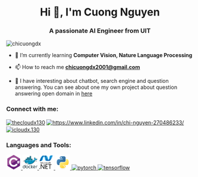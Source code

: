 <h1 align="center">Hi 👋, I'm Cuong Nguyen</h1>
<h3 align="center">A passionate AI Engineer from UIT</h3>

<p align="left"> <img src="https://komarev.com/ghpvc/?username=chicuongdx&label=Profile%20views&color=0e75b6&style=flat" alt="chicuongdx" /> </p>

- 🌱 I’m currently learning **Computer Vision, Nature Language Processing**

- 📫 How to reach me **chicuongdx2001@gmail.com**

- 📄 I have interesting about chatbot, search engine and question answering. You can see about one my own project about question answering open domain in [here](https://github.com/chicuongdx/question_answering-ir)

<h3 align="left">Connect with me:</h3>
<p align="left">
<a href="https://twitter.com/thecloudx130" target="blank"><img align="center" src="https://raw.githubusercontent.com/rahuldkjain/github-profile-readme-generator/master/src/images/icons/Social/twitter.svg" alt="thecloudx130" height="30" width="40" /></a>
<a href="https://linkedin.com/in/https://www.linkedin.com/in/chi-nguyen-270486233/" target="blank"><img align="center" src="https://raw.githubusercontent.com/rahuldkjain/github-profile-readme-generator/master/src/images/icons/Social/linked-in-alt.svg" alt="https://www.linkedin.com/in/chi-nguyen-270486233/" height="30" width="40" /></a>
<a href="https://fb.com/icloudx.130" target="blank"><img align="center" src="https://raw.githubusercontent.com/rahuldkjain/github-profile-readme-generator/master/src/images/icons/Social/facebook.svg" alt="icloudx.130" height="30" width="40" /></a>
</p>

<h3 align="left">Languages and Tools:</h3>
<p align="left"> <a href="https://www.w3schools.com/cs/" target="_blank" rel="noreferrer"> <img src="https://raw.githubusercontent.com/devicons/devicon/master/icons/csharp/csharp-original.svg" alt="csharp" width="40" height="40"/> </a> <a href="https://www.docker.com/" target="_blank" rel="noreferrer"> <img src="https://raw.githubusercontent.com/devicons/devicon/master/icons/docker/docker-original-wordmark.svg" alt="docker" width="40" height="40"/> </a> <a href="https://dotnet.microsoft.com/" target="_blank" rel="noreferrer"> <img src="https://raw.githubusercontent.com/devicons/devicon/master/icons/dot-net/dot-net-original-wordmark.svg" alt="dotnet" width="40" height="40"/> </a> <a href="https://www.python.org" target="_blank" rel="noreferrer"> <img src="https://raw.githubusercontent.com/devicons/devicon/master/icons/python/python-original.svg" alt="python" width="40" height="40"/> </a> <a href="https://pytorch.org/" target="_blank" rel="noreferrer"> <img src="https://www.vectorlogo.zone/logos/pytorch/pytorch-icon.svg" alt="pytorch" width="40" height="40"/> </a> <a href="https://www.tensorflow.org" target="_blank" rel="noreferrer"> <img src="https://www.vectorlogo.zone/logos/tensorflow/tensorflow-icon.svg" alt="tensorflow" width="40" height="40"/> </a> </p>
